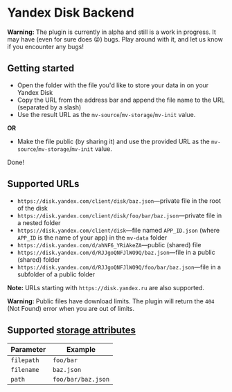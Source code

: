 # Yandex Disk Backend

**Warning:** The plugin is currently in alpha and still is a work in progress. It may have (even for sure does 😝) bugs. Play around with it, and let us know if you encounter any bugs!

## Getting started

- Open the folder with the file you'd like to store your data in on your Yandex Disk
- Copy the URL from the address bar and append the file name to the URL (separated by a slash)
- Use the result URL as the `mv-source`/`mv-storage`/`mv-init` value.

**OR**

- Make the file public (by sharing it) and use the provided URL as the `mv-source`/`mv-storage`/`mv-init` value.

Done!

## Supported URLs

- `https://disk.yandex.com/client/disk/baz.json`—private file in the root of the disk
- `https://disk.yandex.com/client/disk/foo/bar/baz.json`—private file in a nested folder
- `https://disk.yandex.com/client/disk`—file named `APP_ID.json` (where `APP_ID` is the name of your app) in the `mv-data` folder
- `https://disk.yandex.com/d/ahNF6_YRiAkeZA`—public (shared) file
- `https://disk.yandex.com/d/RJJgoQNFJlWO9Q/baz.json`—file in a public (shared) folder
- `https://disk.yandex.com/d/RJJgoQNFJlWO9Q/foo/bar/baz.json`—file in a subfolder of a public folder

**Note:** URLs starting with `https://disk.yandex.ru` are also supported.

**Warning:** Public files have download limits. The plugin will return the `404` (Not Found) error when you are out of limits.

## Supported [storage attributes](https://mavo.io/docs/storage#storage-attributes)

| Parameter  | Example            |
| ---------- | ------------------ |
| `filepath` | `foo/bar`          |
| `filename` | `baz.json`         |
| `path`     | `foo/bar/baz.json` |
